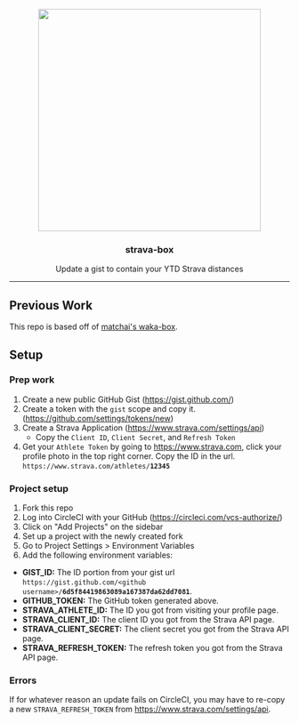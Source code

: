 <p align="center">
  <img width="400" src="https://i.imgur.com/v8XouyY.png">
  <h3 align="center">strava-box</h3>
  <p align="center">Update a gist to contain your YTD Strava distances</p>
</p>

---

## Previous Work

This repo is based off of [matchai's waka-box](https://github.com/matchai/waka-box).

## Setup

### Prep work

1. Create a new public GitHub Gist (https://gist.github.com/)
1. Create a token with the `gist` scope and copy it. (https://github.com/settings/tokens/new)
1. Create a Strava Application (https://www.strava.com/settings/api)
    - Copy the `Client ID`, `Client Secret`, and `Refresh Token`
1. Get your `Athlete Token` by going to https://www.strava.com, click your profile photo in the top right corner. Copy the ID in the url. `https://www.strava.com/athletes/`**`12345`**

### Project setup

1. Fork this repo
1. Log into CircleCI with your GitHub (https://circleci.com/vcs-authorize/)
1. Click on "Add Projects" on the sidebar
1. Set up a project with the newly created fork
1. Go to Project Settings > Environment Variables
1. Add the following environment variables:

- **GIST_ID:** The ID portion from your gist url `https://gist.github.com/<github username>/`**`6d5f84419863089a167387da62dd7081`**.
- **GITHUB_TOKEN:** The GitHub token generated above.
- **STRAVA_ATHLETE_ID:** The ID you got from visiting your profile page.
- **STRAVA_CLIENT_ID:** The client ID you got from the Strava API page.
- **STRAVA_CLIENT_SECRET:** The client secret you got from the Strava API page.
- **STRAVA_REFRESH_TOKEN:** The refresh token you got from the Strava API page.

### Errors

If for whatever reason an update fails on CircleCI, you may have to re-copy a
new `STRAVA_REFRESH_TOKEN` from https://www.strava.com/settings/api.
